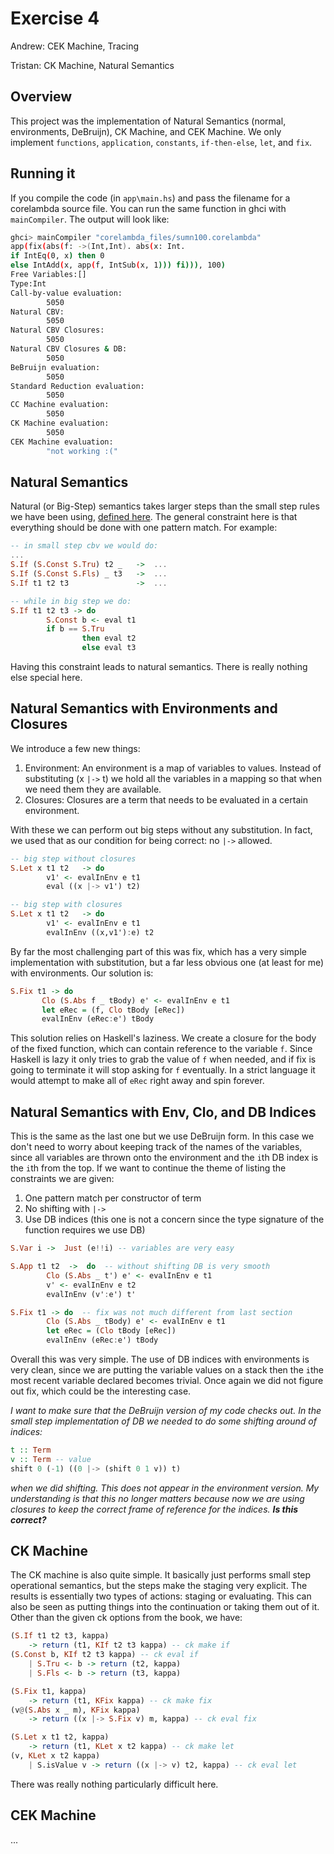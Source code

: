 Exercise 4
==========

Andrew: CEK Machine, Tracing

Tristan: CK Machine, Natural Semantics

Overview
--------
This project was the implementation of Natural Semantics (normal, environments, DeBruijn), CK Machine, and CEK Machine. We only implement `functions`, `application`, `constants`, `if-then-else`, `let`, and `fix`.

Running it
----------
If you compile the code (in `app\main.hs`) and pass the filename for a corelambda source file. You can run the same function in ghci with `mainCompiler`. The output will look like:
```bash
ghci> mainCompiler "corelambda_files/sumn100.corelambda" 
app(fix(abs(f: ->(Int,Int). abs(x: Int. 
if IntEq(0, x) then 0 
else IntAdd(x, app(f, IntSub(x, 1))) fi))), 100)
Free Variables:[]
Type:Int
Call-by-value evaluation: 
        5050
Natural CBV: 
        5050
Natural CBV Closures: 
        5050
Natural CBV Closures & DB: 
        5050
BeBruijn evaluation: 
        5050
Standard Reduction evaluation: 
        5050
CC Machine evaluation: 
        5050
CK Machine evaluation: 
        5050
CEK Machine evaluation: 
        "not working :("
```

Natural Semantics
-----------------
Natural (or Big-Step) semantics takes larger steps than the small step rules we have been using, [defined here](https://www.cs.tufts.edu/~nr/cs257/archive/gilles-kahn/natural-semantics.pdf). The general constraint here is that everything should be done with one pattern match. For example:

```haskell
-- in small step cbv we would do:
...
S.If (S.Const S.Tru) t2 _   ->  ...
S.If (S.Const S.Fls) _ t3   ->  ...
S.If t1 t2 t3               ->  ...

-- while in big step we do:
S.If t1 t2 t3 -> do
        S.Const b <- eval t1
        if b == S.Tru
                then eval t2
                else eval t3
```
Having this constraint leads to natural semantics. There is really nothing else special here.


Natural Semantics with Environments and Closures
------------------------------------------------
We introduce a few new things:

1. Environment: An environment is a map of variables to values. Instead of substituting (x `|->` t) we hold all the variables in a mapping so that when we need them they are available. 
2. Closures: Closures are a term that needs to be evaluated in a certain environment.

With these we can perform out big steps without any substitution. In fact, we used that as our condition for being correct: no `|->` allowed.
```haskell
-- big step without closures
S.Let x t1 t2   -> do
        v1' <- evalInEnv e t1
        eval ((x |-> v1') t2)

-- big step with closures
S.Let x t1 t2   -> do
        v1' <- evalInEnv e t1
        evalInEnv ((x,v1'):e) t2
```
 By far the most challenging part of this was fix, which has a very simple implementation with substitution, but a far less obvious one (at least for me) with environments. Our solution is:
 ```haskell
S.Fix t1 -> do
        Clo (S.Abs f _ tBody) e' <- evalInEnv e t1
        let eRec = (f, Clo tBody [eRec])
        evalInEnv (eRec:e') tBody
```
This solution relies on Haskell's laziness. We create a closure for the body of the fixed function, which can contain reference to the variable `f`. Since Haskell is lazy it only tries to grab the value of `f` when needed, and if fix is going to terminate it will stop asking for `f` eventually. In a strict language it would attempt to make all of `eRec` right away and spin forever. 


Natural Semantics with Env, Clo, and DB Indices
-----------------------------------------------
This is the same as the last one but we use DeBruijn form. In this case we don't need to worry about keeping track of the names of the variables, since all variables are thrown onto the environment and the `i`th DB index is the `i`th from the top.  If we want to continue the theme of listing the constraints we are given:

1. One pattern match per constructor of term
2. No shifting with `|->`
3. Use DB indices (this one is not a concern since the type signature of the function requires we use DB)

```haskell
S.Var i ->  Just (e!!i) -- variables are very easy

S.App t1 t2  ->  do  -- without shifting DB is very smooth
        Clo (S.Abs _ t') e' <- evalInEnv e t1
        v' <- evalInEnv e t2
        evalInEnv (v':e') t'

S.Fix t1 -> do  -- fix was not much different from last section
        Clo (S.Abs _ tBody) e' <- evalInEnv e t1
        let eRec = (Clo tBody [eRec])
        evalInEnv (eRec:e') tBody
```
Overall this was very simple. The use of DB indices with environments is very clean, since we are putting the variable values on a stack then the `i`the most recent variable declared becomes trivial. Once again we did not figure out fix, which could be the interesting case. 

*I want to make sure that the DeBruijn version of my code checks out. In the small step implementation of DB we needed to do some shifting around of indices:*
```haskell
t :: Term
v :: Term -- value
shift 0 (-1) ((0 |-> (shift 0 1 v)) t)
```
*when we did shifting. This does not appear in the environment version. My understanding is that this no longer matters because now we are using closures to keep the correct frame of reference for the indices.* 
***Is this correct?***

CK Machine
----------
The CK machine is also quite simple. It basically just performs small step operational semantics, but the steps make the staging very explicit. The results is essentially two types of actions: staging or evaluating. This can also be seen as putting things into the continuation or taking them out of it. Other than the given ck options from the book, we have:
```haskell
(S.If t1 t2 t3, kappa) 
    -> return (t1, KIf t2 t3 kappa) -- ck make if
(S.Const b, KIf t2 t3 kappa) -- ck eval if
    | S.Tru <- b -> return (t2, kappa)
    | S.Fls <- b -> return (t3, kappa)

(S.Fix t1, kappa) 
    -> return (t1, KFix kappa) -- ck make fix
(v@(S.Abs x _ m), KFix kappa) 
    -> return ((x |-> S.Fix v) m, kappa) -- ck eval fix

(S.Let x t1 t2, kappa) 
    -> return (t1, KLet x t2 kappa) -- ck make let
(v, KLet x t2 kappa) 
    | S.isValue v -> return ((x |-> v) t2, kappa) -- ck eval let
```
There was really nothing particularly difficult here.


CEK Machine
-----------
...
